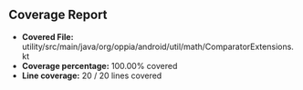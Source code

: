 ## Coverage Report

- **Covered File:** utility/src/main/java/org/oppia/android/util/math/ComparatorExtensions.kt
- **Coverage percentage:** 100.00% covered
- **Line coverage:** 20 / 20 lines covered